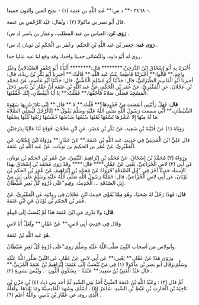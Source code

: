 ٣٤٦٨ -** د س:** عَبد اللَّهِ بن عنمة (١) - بفتح العين والنون جميعا -.

قال أَبُو نصر بن ماكولا (٢) : ويُقال: عَبْد الرَّحْمَنِ بن عنمة.

**رَوَى عَن:** العباس بن عبد المطلب، وعمار بن ياسر (د س) .

**رَوَى عَنه:** جعفر بْن عَبد اللَّهِ بْنِ الحكم، وعُمَر بن الْحَكَمِ بْن ثوبان (د س) .

روى له أَبُو داود، والنَّسَائي حديثا واحدا، وقد وقع لنا عنه عاليا جدا.

أَخْبَرَنَا بِهِ أَبُو إِسْحَاقَ ابْنُ الدَّرَجِيِّ،******** قال:******** أَنْبَأَنَا أَبُو جَعْفَرٍ الصَّيْدَلانِيُّ وغَيْرُ واحِدٍ،** قَالُوا:** أَخْبَرَتْنَا فَاطِمَةُ بِنْتُ عَبد اللَّهِ،** قَالَتْ:** أخبرنا أَبُو بَكْرِ بْنُ رِيذَةَ، قال: أخبرنا أَبُو الْقَاسِمِ الطَّبَرَانِيُّ، قال: حَدَّثَنَا أَبُو مُسْلِمٍ الْكَشِّيُّ، قال: حَدَّثَنَا أَبُو عَاصِمٍ، عَنْ مُحَمَّدِ بْنِ عَجْلانَ، عَنِ الْمَقْبُرِيِّ، عَنْ عُمَر بْنِ الْحَكَمِ، عَنْ عَبد اللَّهِ بْنِ عَنَمَة أَنَّ عَمَّارَ بْنَ يَاسِرٍ دَخَلَ الْمَسْجِدَ فَصَلَّى صَلاةً فَأَخَفَّهَا،** فَقُلْتُ:** يَا أَبَا الْيَقْظَانِ، إِنَّكَ خَفَّفْتَهَا.

**قال:** فَهَلْ رَأَيْتَنِي أنقضت مِنْ حُدُودِهَا؟** قُلْتُ:** لا.** قال:** إِنِّي بَادَرْتُ بِهَا سَهْوَةَ الشَّيْطَانِ،** أَنِّي سمعت رَسُولَ اللَّهِ صَلَّى اللَّهُ عَلَيْهِ وسَلَّمَ يَقُولُ:** إِنَّالرَّجُلَ لَيُصَلِّي الصَّلاةَ مَا لَهُ مِنْهَا إِلا عُشْرُهَا تُسْعُهَا ثُمْنُهَا سُبُعُهَا سُدُسُهَا خُمُسُهَا رُبُعُهَا ثُلُثُهَا نِصْفُهَا.

رَوَيَاهُ (١) عَنْ قُتَيْبَةَ بْنِ سَعِيد، عَنْ بَكْرِ بْنِ مُضَرَ، عَنِ ابْنِ عَجْلانَ، فَوَقَعَ لَنَا عَالِيًا بِدَرَجَتَيْنِ.

قال عَلِيٌّ ابْنُ الْمَدِينِيِّ فِي حَدِيثِ عَبد اللَّهِ بْنِ عَنَمَةَ،** عَنْ عَمَّارٍ:** ورَوَاهُ ابْنُ عَجْلانَ، عَنِ الْمَقْبُرِيِّ، عَنْ عُمَر بن الحكيم بن ثوبات، عَنْ عَبد اللَّهِ بْنِ عَنَمَة.

ورَوَاهُ (٢) مُحَمَّدُ بْنُ إِسْحَاقَ، عَنْ مُحَمَّدِ بْنِ إِبْرَاهِيمَ التَّيْمِيّ، عَنْ عُمَر بْن الحكم بْن ثوبان، عَن أَبِي (٣) لاسٍ الْخُزَاعِيِّ، يَعْنِي عَنْ عَمَّارٍ،**** قال:**** وقَدْ رَوَى مُحَمَّد بْن إِسْحَاقَ بهذا الإسناد حَدِيثًا آخَرَ فِي "إِبِلِ الصَّدَقَةِ"فَرَوَاهُ عَنْ مُحَمَّدِ بْنِ إِبْرَاهِيمَ، عَنْ عُمَر بْن الحكم بْن ثَوْبَانَ، عَن أَبِي لاسٍ الْخُزَاعِيِّ، قال: حَمَلَنَا رَسُولُ اللَّهِ صَلَّى اللَّهُ عَلَيْهِ وسَلَّمَ عَلَى إِبِلٍ مِنْ إِبِلِ الصَّدَقَةِ ... الْحَدِيثَ، وفِيهِ"عَلَى ذُرْوَةِ كُلِّ بَعِيرٍ شَيْطَانٌ.

**قال:** فَهَذَا رَجُلٌ لهُ صُحبَةٌ، وهُوَ مِمَّا يُقَوِّي حَدِيثَ ابْنِ عَجْلانَ فِي رِوَايَتِه عَنِ الْمَقْبُرِيِّ، عَنْ عُمَر بْن الحكم بْن ثَوْبَانَ عَنِ ابْنِ عَنَمَةَ.

**قال:** ولا نَدْرِي مَنِ ابْنُ عَنَمَةَ هَذَا لَمْ يُنْسَبْ إِلَى قَبِيلَةٍ.

وَقَال فِي حَدِيثِ أَبِي لاسٍ،** عَنْ عَمَّارٍ:** ولَعَلَّ أَبَا لاسٍ

هُوَ عَبد اللَّهِ بْنُ عَنَمَةَ.

وأبولاس من أصحاب النَّبِيّ صَلَّى اللَّهُ عَلَيْهِ وسَلَّمَ رَوَى"عَلَى ذُرْوَةِ كُلِّ بَعِيرٍ شَيْطَانٌ.

ورَوَى هَذَا عَنْ عَمَّارٍ،** يَعْنِي:** عَن أَبِي لاسٍ عَنْ عَمَّارٍ، عَن النَّبِيِّ صَلَّى اللَّهُ عَلَيْهِ وسَلَّمَ.وَقَال أبو نصر بْن ماكولا (١) فِي مَنْ يُنْسَبْ إِلَى عَنَمَةَ: إِبْرَاهِيمُ بْنُ عَنَمَةَ الْمُزَنِيُّ.** قال عَبْدُ الْغَنِيِّ بْنُ سَعِيد:** عَنْمَةُ - بِسُكُونِ النُّونِ -. ولَيْسَ بشيءٍ (٢) .

ثُمَّ قال (٣) : وعَبْدُ اللَّهِ بْنُ عَنَمَةَ الضَّبِيُّ أَحَدُ بَنِي السِّيدِ ثُمَّ أحد بني ذياد (٤) بْنِ حَزْنِ بْنِ نَاجِيَةَ بْنِ الْحَارِثِ بْنِ غَيْظِ بْنِ السِّيدِ، شَاعِرٌ (٥) ، أَسْلَمَ، وشَهِدَ الْقَادِسِيَّةَ ومَا بَعْدَهَا. ولَعَلَّهُ الَّذِي روى عن عَمَّارِ بْنِ يَاسِرٍ، واللَّهُ أعلم (٦) .